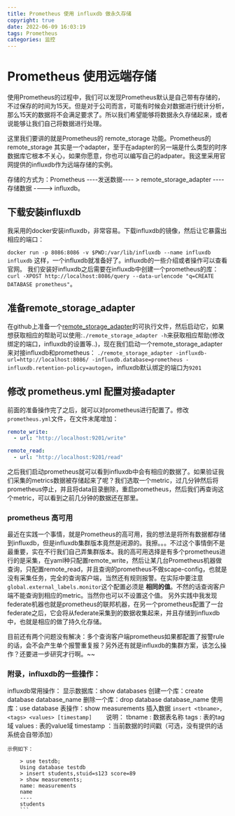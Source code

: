 ```yaml
---
title: Prometheus 使用 influxdb 做永久存储
copyright: true
date: 2022-06-09 16:03:19
tags: Prometheus
categories: 监控
---
```


# Prometheus 使用远端存储

使用Prometheus的过程中，我们可以发现Prometheus默认是自己带有存储的，不过保存的时间为15天。但是对于公司而言，可能有时候会对数据进行统计分析，那么15天的数据将不会满足要求了。所以我们希望能够将数据永久存储起来，或者说能够让我们自己将数据进行处理。

这里我们要讲的就是Prometheus的 remote_storage 功能。Prometheus的remote_storage 其实是一个adapter，至于在adapter的另一端是什么类型的时序数据库它根本不关心，如果你愿意，你也可以编写自己的adpater。我这里采用官网提供的influxdb作为远端存储的实例。

存储的方式为：Prometheus ----发送数据---- > remote_storage_adapter ---- 存储数据 ----> influxdb。
<!--more-->
## 下载安装influxdb

我采用的docker安装influxdb，非常容易。下载influxdb的镜像，然后让它暴露出相应的端口：

`docker run -p 8086:8086 -v $PWD:/var/lib/influxdb --name influxdb influxdb` 这样，一个influxdb就准备好了。influxdb的一些介绍或者操作可以查看官网。
我们安装好influxdb之后需要在influxdb中创建一个prometheus的库：
`curl -XPOST http://localhost:8086/query --data-urlencode "q=CREATE DATABASE prometheus"`。

## 准备remote_storage_adapter

在github上准备一个[remote_storage_adapter](https://github.com/prometheus/prometheus/blob/master/documentation/examples/remote_storage/remote_storage_adapter/README.md)的可执行文件，然后启动它，如果想获取相应的帮助可以使用:`./remote_storage_adapter -h`来获取相应帮助(修改绑定的端口，influxdb的设置等..)，现在我们启动一个remote_storage_adapter来对接influxdb和prometheus：
`./remote_storage_adapter -influxdb-url=http://localhost:8086/ -influxdb.database=prometheus -influxdb.retention-policy=autogen`，influxdb默认绑定的端口为`9201`

## 修改 prometheus.yml 配置对接adapter

前面的准备操作完了之后，就可以对prometheus进行配置了。修改`prometheus.yml`文件，在文件末尾增加：

```yaml
remote_write:
  - url: "http://localhost:9201/write"

remote_read:
  - url: "http://localhost:9201/read"
  ```

之后我们启动prometheus就可以看到influxdb中会有相应的数据了。如果验证我们采集的metrics数据被存储起来了呢？我们选取一个metric，过几分钟然后将prometheus停止，并且将data目录删除，重启prometheus，然后我们再查询这个metric，可以看到之前几分钟的数据还在那里。


### prometheus 高可用

最近在实践一个事情，就是Prometheus的高可用，我的想法是将所有数据都存储到influxdb，但是influxdb集群版本竟然是闭源的。我擦。。。不过这个事情倒不是最重要，实在不行我们自己弄集群版本。我的高可用选择是有多个prometheus进行的是采集，在yaml种只配置remote_write，然后让某几台Prometheus机器做查询，只配置remote_read，并且查询的prometheus不做scape-config，也就是没有采集任务，完全的查询客户端，当然还有规则报警。在实际中要注意`global.external_labels.monitor`这个配置必须是 **相同的值**。不然的话查询客户端不能查询到相应的metric。当然你也可以不设置这个值。
另外实践中我发现federate机器也就是prometheus的联邦机器，在另一个prometheus配置了一台federate之后，它会将从federate采集到的数据收集起来，并且存储到influxdb中，也就是相应的做了持久化存储。

目前还有两个问题没有解决：多个查询客户端prometheus如果都配置了报警rule的话，会不会产生单个报警重复报？另外还有就是influxdb的集群方案，该怎么操作？还要进一步研究才行啊。~~


### 附录，influxdb的一些操作：

influxdb常用操作：
    显示数据库：show databases
    创建一个库：create database database_name
    删除一个库：drop database database_name
    使用库：use database
    表操作：show measurements
    插入数据
    `insert <tbname>,<tags> <values> [timestamp]    `
    说明：
    tbname : 数据表名称
    tags : 表的tag域
    values : 表的value域
    timestamp ：当前数据的时间戳（可选，没有提供的话系统会自带添加）

    示例如下：
```
    > use testdb;
    Using database testdb
    > insert students,stuid=s123 score=89
    > show measurements;
    name: measurements
    name
    ----
    students
    ```